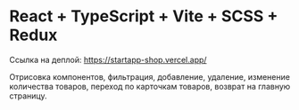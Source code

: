 # React + TypeScript + Vite + SCSS + Redux

Ссылка на деплой: https://startapp-shop.vercel.app/

Отрисовка компонентов, фильтрация, добавление, удаление, изменение количества товаров, переход по карточкам товаров, возврат на главную страницу.
